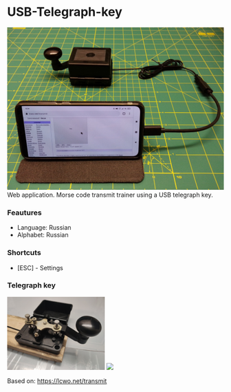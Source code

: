 # USB-Telegraph-key
![Portable](images/portable.jpg)
Web application. Morse code transmit trainer using a USB telegraph key.

### Feautures
* Language: Russian
* Alphabet: Russian

### Shortcuts
* [ESC] - Settings

### Telegraph key
<img src="images/telegraph-key.jpg" width="45%"> <img src="images/bottom.jpg" width="45%">

Based on: https://lcwo.net/transmit
